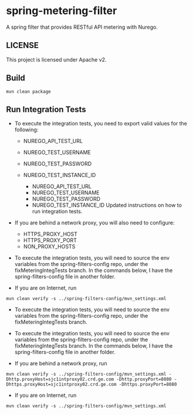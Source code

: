 # spring-metering-filter

A spring filter that provides RESTful API metering with Nurego.

## LICENSE
This project is licensed under Apache v2.

## Build

```unix
mvn clean package
```
## Run Integration Tests


* To execute the integration tests, you need to export valid values for the following:

  * NUREGO_API_TEST_URL
  * NUREGO_TEST_USERNAME
  * NUREGO_TEST_PASSWORD
  * NUREGO_TEST_INSTANCE_ID

	* NUREGO_API_TEST_URL
	* NUREGO_TEST_USERNAME
	* NUREGO_TEST_PASSWORD
	* NUREGO_TEST_INSTANCE_ID
Updated instructions on how to run integration tests.
* If you are behind a network proxy, you will also need to configure:
  * HTTPS_PROXY_HOST
  * HTTPS_PROXY_PORT
  * NON_PROXY_HOSTS

* To execute the integration tests, you will need to source the env variables from the spring-filters-config repo, under the fixMeteringIntegTests branch. In the commands below, I have the spring-filters-config file in another folder.

* If you are on Internet, run 
```unix 
mvn clean verify -s ../spring-filters-config/mvn_settings.xml 
```

* To execute the integration tests, you will need to source the env variables from the spring-filters-config repo, under the fixMeteringIntegTests branch. 

* To execute the integration tests, you will need to source the env variables from the spring-filters-config repo, under the fixMeteringIntegTests branch. In the commands below, I have the spring-filters-config file in another folder.


* If you are behind a network proxy, run 
```unix
mvn clean verify -s ../spring-filters-config/mvn_settings.xml -Dhttp.proxyHost=sjc1intproxy02.crd.ge.com -Dhttp.proxyPort=8080 -Dhttps.proxyHost=sjc1intproxy02.crd.ge.com -Dhttps.proxyPort=8080
```
* If you are on Internet, run 
```unix 
mvn clean verify -s ../spring-filters-config/mvn_settings.xml 
```


